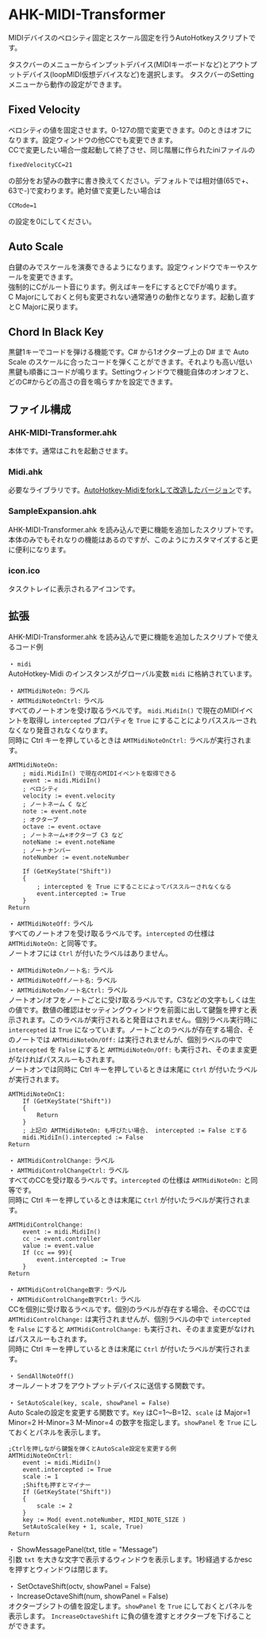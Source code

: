 # AHK-MIDI-Transformer

MIDIデバイスのベロシティ固定とスケール固定を行うAutoHotkeyスクリプトです。

タスクバーのメニューからインプットデバイス(MIDIキーボードなど)とアウトプットデバイス(loopMIDI仮想デバイスなど)を選択します。
タスクバーのSettingメニューから動作の設定ができます。

## Fixed Velocity
ベロシティの値を固定させます。0-127の間で変更できます。0のときはオフになります。設定ウィンドウの他CCでも変更できます。  
CCで変更したい場合一度起動して終了させ、同じ階層に作られたiniファイルの
```
fixedVelocityCC=21
```
の部分をお望みの数字に書き換えてください。デフォルトでは相対値(65で+、63で-)で変わります。絶対値で変更したい場合は
```
CCMode=1
```
の設定を0にしてください。

## Auto Scale
白鍵のみでスケールを演奏できるようになります。設定ウィンドウでキーやスケールを変更できます。  
強制的にCがルート音にります。例えばキーをFにするとCでFが鳴ります。  
C Majorにしておくと何も変更されない通常通りの動作となります。起動し直すとC Majorに戻ります。  

## Chord In Black Key
黒鍵1キーでコードを弾ける機能です。C# から1オクターブ上の D# まで Auto Scale のスケールに合ったコードを弾くことができます。それよりも高い/低い黒鍵も順番にコードが鳴ります。Settingウィンドウで機能自体のオンオフと、どのC#からどの高さの音を鳴らすかを設定できます。


## ファイル構成

### AHK-MIDI-Transformer.ahk

本体です。通常はこれを起動させます。


### Midi.ahk

必要なライブラリです。[AutoHotkey-Midiをforkして改造したバージョン](https://github.com/hetima/AutoHotkey-Midi)です。

### SampleExpansion.ahk

AHK-MIDI-Transformer.ahk を読み込んで更に機能を追加したスクリプトです。  
本体のみでもそれなりの機能はあるのですが、このようにカスタマイズすると更に便利になります。

### icon.ico

タスクトレイに表示されるアイコンです。

## 拡張

AHK-MIDI-Transformer.ahk を読み込んで更に機能を追加したスクリプトで使えるコード例

・ `midi`  
AutoHotkey-Midi のインスタンスがグローバル変数 `midi` に格納されています。


・ `AMTMidiNoteOn:` ラベル  
・ `AMTMidiNoteOnCtrl:` ラベル  
すべてのノートオンを受け取るラベルです。 `midi.MidiIn()` で現在のMIDIイベントを取得し `intercepted` プロパティを `True` にすることによりパススルーされなくなり発音されなくなります。  
同時に Ctrl キーを押しているときは `AMTMidiNoteOnCtrl:` ラベルが実行されます。

```ahk
AMTMidiNoteOn:
    ; midi.MidiIn() で現在のMIDIイベントを取得できる
    event := midi.MidiIn()
    ; ベロシティ
    velocity := event.velocity
    ; ノートネーム C など
    note := event.note
    ; オクターブ
    octave := event.octave
    ; ノートネーム+オクターブ C3 など
    noteName := event.noteName
    ; ノートナンバー
    noteNumber := event.noteNumber

    If (GetKeyState("Shift"))
    {
        ; intercepted を True にすることによってパススルーされなくなる
        event.intercepted := True
    }
Return
```

・ `AMTMidiNoteOff:` ラベル  
すべてのノートオフを受け取るラベルです。`intercepted` の仕様は `AMTMidiNoteOn:` と同等です。  
ノートオフには `Ctrl` が付いたラベルはありません。

・ `AMTMidiNoteOnノート名:` ラベル  
・ `AMTMidiNoteOffノート名:` ラベル  
・ `AMTMidiNoteOnノート名Ctrl:` ラベル  
ノートオン/オフをノートごとに受け取るラベルです。C3などの文字もしくは生の値です。数値の確認はセッティングウィンドウを前面に出して鍵盤を押すと表示されます。このラベルが実行されると発音はされません。個別ラベル実行時に `intercepted` は `True` になっています。ノートごとのラベルが存在する場合、そのノートでは  `AMTMidiNoteOn/Off:` は実行されませんが、個別ラベルの中で `intercepted` を `False` にすると `AMTMidiNoteOn/Off:` も実行され、そのまま変更がなければパススルーもされます。  
ノートオンでは同時に Ctrl キーを押しているときは末尾に `Ctrl` が付いたラベルが実行されます。


```ahk
AMTMidiNoteOnC1:
    If (GetKeyState("Shift"))
    {
        Return
    }
    ; 上記の AMTMidiNoteOn: も呼びたい場合、 intercepted := False とする
    midi.MidiIn().intercepted := False
Return
```


・ `AMTMidiControlChange:` ラベル  
・ `AMTMidiControlChangeCtrl:` ラベル  
すべてのCCを受け取るラベルです。`intercepted` の仕様は `AMTMidiNoteOn:` と同等です。  
同時に Ctrl キーを押しているときは末尾に `Ctrl` が付いたラベルが実行されます。

```ahk
AMTMidiControlChange:
    event := midi.MidiIn()
    cc := event.controller
    value := event.value
    If (cc == 99){
        event.intercepted := True
    }
Return
```

・ `AMTMidiControlChange数字:` ラベル  
・ `AMTMidiControlChange数字Ctrl:` ラベル  
CCを個別に受け取るラベルです。個別のラベルが存在する場合、そのCCでは  `AMTMidiControlChange:` は実行されませんが、個別ラベルの中で `intercepted` を `False` にすると `AMTMidiControlChange:` も実行され、そのまま変更がなければパススルーもされます。  
同時に Ctrl キーを押しているときは末尾に `Ctrl` が付いたラベルが実行されます。

・ `SendAllNoteOff()`  
オールノートオフをアウトプットデバイスに送信する関数です。

・ `SetAutoScale(key, scale, showPanel = False)`  
Auto Scaleの設定を変更する関数です。`Key` はC=1～B=12、`scale` は Major=1 Minor=2 H-Minor=3 M-Minor=4 の数字を指定します。`showPanel` を `True` にしておくとパネルを表示します。

```ahk
;Ctrlを押しながら鍵盤を弾くとAutoScale設定を変更する例
AMTMidiNoteOnCtrl:
    event := midi.MidiIn()
    event.intercepted := True
    scale := 1
    ;Shiftも押すとマイナー
    If (GetKeyState("Shift"))
    {
        scale := 2
    }
    key := Mod( event.noteNumber, MIDI_NOTE_SIZE )
    SetAutoScale(key + 1, scale, True)
Return
```

・ ShowMessagePanel(txt, title = "Message")  
引数 `txt` を大きな文字で表示するウィンドウを表示します。1秒経過するかescを押すとウィンドウは閉じます。

・ SetOctaveShift(octv, showPanel = False)  
・ IncreaseOctaveShift(num, showPanel = False)  
オクターブシフトの値を設定します。`showPanel` を `True` にしておくとパネルを表示します。 `IncreaseOctaveShift` に負の値を渡すとオクターブを下げることができます。